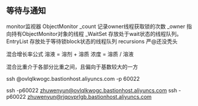 


## 等待与通知
monitor监视器
ObjectMonitor
_count
记录owner线程获取锁的次数
_owner
指向持有ObjectMonitor对象的线程
_WaitSet
存放处于wait状态的线程队列。
EntryList
存放处于等待锁block状态的线程队列
recursions
严@还没秃头


混合增长率公式
溶液 = 溶剂 + 溶质
浓度 = 溶质 / 溶液


混合比重介于各部分比重之间，且偏向于基数较大的一方


ssh @ovlqlkwogc.bastionhost.aliyuncs.com -p 60022

ssh -p60022 zhuwenyun@ovlqlkwogc.bastionhost.aliyuncs.com
ssh -p60022 zhuwenyun@rjqovprlgb.bastionhost.aliyuncs.com


